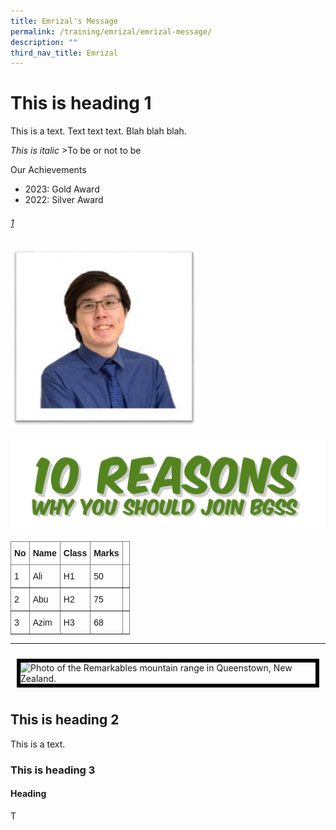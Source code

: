 ```yaml
---
title: Emrizal's Message
permalink: /training/emrizal/emrizal-message/
description: ""
third_nav_title: Emrizal
---
```

# This is heading 1
This is a text. Text text text. Blah blah blah.

*This is italic*
&gt;To be or not to be

Our Achievements
- 2023: Gold Award
- 2022: Silver Award

###### [1](https://cpbs.stjohn.org.sg/cpb-handbook-guidelines)

![](/images/Alumni%20achievements/Xavier-Wong-300x287.jpg)

![](/images/Open%20House/10-reason-why-1-1024x300.png)

<style type="text/css">
.tg  {border-collapse:collapse;border-spacing:0;}
.tg td{border-color:black;border-style:solid;border-width:1px;font-family:Arial, sans-serif;font-size:14px;
  overflow:hidden;padding:10px 5px;word-break:normal;}
.tg th{border-color:black;border-style:solid;border-width:1px;font-family:Arial, sans-serif;font-size:14px;
  font-weight:normal;overflow:hidden;padding:10px 5px;word-break:normal;}
.tg .tg-fymr{border-color:inherit;font-weight:bold;text-align:left;vertical-align:top}
.tg .tg-0pky{border-color:inherit;text-align:left;vertical-align:top}
</style>
<table class="tg">
<thead>
  <tr>
    <th class="tg-fymr">No</th>
    <th class="tg-fymr">Name</th>
    <th class="tg-fymr">Class</th>
    <th class="tg-fymr">Marks</th>
    <th class="tg-0pky"></th>
  </tr>
</thead>
<tbody>
  <tr>
    <td class="tg-0pky">1</td>
    <td class="tg-0pky">Ali</td>
    <td class="tg-0pky">H1</td>
    <td class="tg-0pky">50</td>
    <td class="tg-0pky"></td>
  </tr>
  <tr>
    <td class="tg-0pky">2</td>
    <td class="tg-0pky">Abu</td>
    <td class="tg-0pky">H2</td>
    <td class="tg-0pky">75</td>
    <td class="tg-0pky"></td>
  </tr>
  <tr>
    <td class="tg-0pky">3</td>
    <td class="tg-0pky">Azim</td>
    <td class="tg-0pky">H3</td>
    <td class="tg-0pky">68</td>
    <td class="tg-0pky"></td>
  </tr>
</tbody>
</table>

---

<!-- Codes by HTML.am -->

<!-- CSS Code -->
<style type="text/css">
img.GeneratedImage {
width:300px;height:225px;margin:10px;border-width:6px;border-color:#000000;border-style:solid;
}
</style>

<!-- HTML Code -->
<img src="//www.html.am/images/samples/remarkables_queenstown_new_zealand-300x225.jpg" alt="Photo of the Remarkables mountain range in Queenstown, New Zealand." class="GeneratedImage">



## This is heading 2
This is a text.

### This is heading 3
#### Heading
T